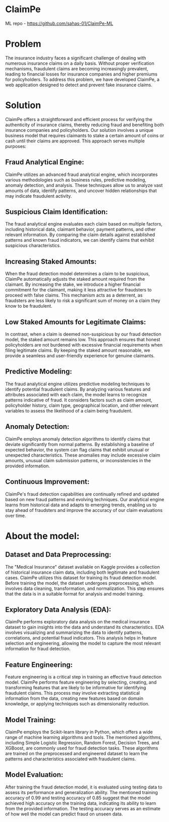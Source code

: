 # ClaimPe

ML repo - https://github.com/sahas-01/ClaimPe-ML

# Problem
The insurance industry faces a significant challenge of dealing with numerous insurance claims on a daily basis. Without proper verification mechanisms, fraudulent claims are becoming increasingly prevalent, leading to financial losses for insurance companies and higher premiums for policyholders. To address this problem, we have developed ClaimPe, a web application designed to detect and prevent fake insurance claims.

# Solution
ClaimPe offers a straightforward and efficient process for verifying the authenticity of insurance claims, thereby reducing fraud and benefiting both insurance companies and policyholders. Our solution involves a unique business model that requires claimants to stake a certain amount of coins or cash until their claims are approved. This approach serves multiple purposes:

## Fraud Analytical Engine: 
ClaimPe utilizes an advanced fraud analytical engine, which incorporates various methodologies such as business rules, predictive modeling, anomaly detection, and analysis. These techniques allow us to analyze vast amounts of data, identify patterns, and uncover hidden relationships that may indicate fraudulent activity.

## Suspicious Claim Identification: 
The fraud analytical engine evaluates each claim based on multiple factors, including historical data, claimant behavior, payment patterns, and other relevant information. By comparing the claim details against established patterns and known fraud indicators, we can identify claims that exhibit suspicious characteristics.

## Increasing Staked Amounts: 
When the fraud detection model determines a claim to be suspicious, ClaimPe automatically adjusts the staked amount required from the claimant. By increasing the stake, we introduce a higher financial commitment for the claimant, making it less attractive for fraudsters to proceed with false claims. This mechanism acts as a deterrent, as fraudsters are less likely to risk a significant sum of money on a claim they know to be fraudulent.

## Low Staked Amounts for Legitimate Claims: 
In contrast, when a claim is deemed non-suspicious by our fraud detection model, the staked amount remains low. This approach ensures that honest policyholders are not burdened with excessive financial requirements when filing legitimate claims. By keeping the staked amount reasonable, we provide a seamless and user-friendly experience for genuine claimants.

## Predictive Modeling: 
The fraud analytical engine utilizes predictive modeling techniques to identify potential fraudulent claims. By analyzing various features and attributes associated with each claim, the model learns to recognize patterns indicative of fraud. It considers factors such as claim amount, policyholder history, claim type, geographical location, and other relevant variables to assess the likelihood of a claim being fraudulent.

## Anomaly Detection: 
ClaimPe employs anomaly detection algorithms to identify claims that deviate significantly from normal patterns. By establishing a baseline of expected behavior, the system can flag claims that exhibit unusual or unexpected characteristics. These anomalies may include excessive claim amounts, unusual claim submission patterns, or inconsistencies in the provided information.

## Continuous Improvement: 
ClaimPe's fraud detection capabilities are continually refined and updated based on new fraud patterns and evolving techniques. Our analytical engine learns from historical data and adapts to emerging trends, enabling us to stay ahead of fraudsters and improve the accuracy of our claim evaluations over time.

# About the model:
## Dataset and Data Preprocessing: 
The "Medical Insurance" dataset available on Kaggle provides a collection of historical insurance claim data, including both legitimate and fraudulent cases. ClaimPe utilizes this dataset for training its fraud detection model. Before training the model, the dataset undergoes preprocessing, which involves data cleaning, transformation, and normalization. This step ensures that the data is in a suitable format for analysis and model training.

## Exploratory Data Analysis (EDA): 
ClaimPe performs exploratory data analysis on the medical insurance dataset to gain insights into the data and understand its characteristics. EDA involves visualizing and summarizing the data to identify patterns, correlations, and potential fraud indicators. This analysis helps in feature selection and engineering, allowing the model to capture the most relevant information for fraud detection.

## Feature Engineering: 
Feature engineering is a critical step in training an effective fraud detection model. ClaimPe performs feature engineering by selecting, creating, and transforming features that are likely to be informative for identifying fraudulent claims. This process may involve extracting statistical information from the data, creating new features based on domain knowledge, or applying techniques such as dimensionality reduction.

## Model Training: 
ClaimPe employs the Scikit-learn library in Python, which offers a wide range of machine learning algorithms and tools. The mentioned algorithms, including Simple Logistic Regression, Random Forest, Decision Trees, and XGBoost, are commonly used for fraud detection tasks. These algorithms are trained on the preprocessed and engineered dataset to learn the patterns and characteristics associated with fraudulent claims.

## Model Evaluation: 
After training the fraud detection model, it is evaluated using testing data to assess its performance and generalization ability. The mentioned training accuracy of 0.99 and testing accuracy of 0.85 suggest that the model achieved high accuracy on the training data, indicating its ability to learn from the provided information. The testing accuracy serves as an estimate of how well the model can predict fraud on unseen data.
